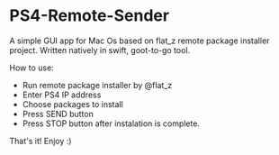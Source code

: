 # PS4-Remote-Sender
A simple GUI app for Mac Os based on flat_z remote package installer project. Written natively in swift, goot-to-go tool.

How to use:
* Run remote package installer by @flat_z
* Enter PS4 IP address
* Choose packages to install
* Press SEND button
* Press STOP button after instalation is complete.

That's it! Enjoy :)
